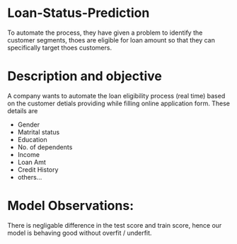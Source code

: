 # Loan-Status-Prediction
To automate the process, they have given a problem to identify the customer segments, thoes are eligible for loan amount so that they can specifically target thoes customers.

# Description and objective
A company wants to automate the loan eligibility process (real time) based on the customer detials providing while filling online application form. 
These details are 
- Gender
- Matrital status
- Education
- No. of dependents
- Income
- Loan Amt
- Credit History
- others...

# Model Observations:
There is negligable difference in the test score and train score, hence our model is behaving good without overfit / underfit.
